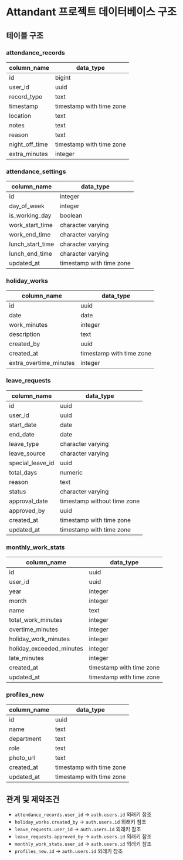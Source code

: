 # Attandant 프로젝트 데이터베이스 구조

## 테이블 구조

### attendance_records
| column_name       | data_type                |
|-------------------|--------------------------|
| id                | bigint                   |
| user_id           | uuid                     |
| record_type       | text                     |
| timestamp         | timestamp with time zone |
| location          | text                     |
| notes             | text                     |
| reason            | text                     |
| night_off_time    | timestamp with time zone |
| extra_minutes     | integer                  |

### attendance_settings
| column_name       | data_type                |
|-------------------|--------------------------|
| id                | integer                  |
| day_of_week       | integer                  |
| is_working_day    | boolean                  |
| work_start_time   | character varying        |
| work_end_time     | character varying        |
| lunch_start_time  | character varying        |
| lunch_end_time    | character varying        |
| updated_at        | timestamp with time zone |

### holiday_works
| column_name             | data_type                |
|-------------------------|--------------------------|
| id                      | uuid                     |
| date                    | date                     |
| work_minutes            | integer                  |
| description             | text                     |
| created_by              | uuid                     |
| created_at              | timestamp with time zone |
| extra_overtime_minutes  | integer                  |

### leave_requests
| column_name      | data_type                   |
|------------------|----------------------------|
| id               | uuid                       |
| user_id          | uuid                       |
| start_date       | date                       |
| end_date         | date                       |
| leave_type       | character varying          |
| leave_source     | character varying          |
| special_leave_id | uuid                       |
| total_days       | numeric                    |
| reason           | text                       |
| status           | character varying          |
| approval_date    | timestamp without time zone|
| approved_by      | uuid                       |
| created_at       | timestamp with time zone   |
| updated_at       | timestamp with time zone   |

### monthly_work_stats
| column_name              | data_type                |
|--------------------------|--------------------------|
| id                       | uuid                     |
| user_id                  | uuid                     |
| year                     | integer                  |
| month                    | integer                  |
| name                     | text                     |
| total_work_minutes       | integer                  |
| overtime_minutes         | integer                  |
| holiday_work_minutes     | integer                  |
| holiday_exceeded_minutes | integer                  |
| late_minutes             | integer                  |
| created_at               | timestamp with time zone |
| updated_at               | timestamp with time zone |

### profiles_new
| column_name | data_type                |
|-------------|--------------------------|
| id          | uuid                     |
| name        | text                     |
| department  | text                     |
| role        | text                     |
| photo_url   | text                     |
| created_at  | timestamp with time zone |
| updated_at  | timestamp with time zone |

## 관계 및 제약조건

- `attendance_records.user_id` → `auth.users.id` 외래키 참조
- `holiday_works.created_by` → `auth.users.id` 외래키 참조
- `leave_requests.user_id` → `auth.users.id` 외래키 참조
- `leave_requests.approved_by` → `auth.users.id` 외래키 참조 
- `monthly_work_stats.user_id` → `auth.users.id` 외래키 참조
- `profiles_new.id` → `auth.users.id` 외래키 참조 